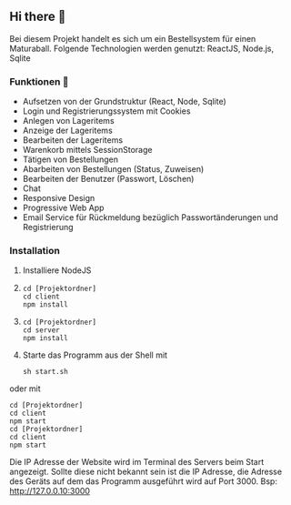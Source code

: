 ## Hi there 👋

Bei diesem Projekt handelt es sich um ein Bestellsystem für einen Maturaball.
Folgende Technologien werden genutzt: ReactJS, Node.js, Sqlite

### Funktionen 🏅

- Aufsetzen von der Grundstruktur (React, Node, Sqlite)
- Login und Registrierungssystem mit Cookies
- Anlegen von Lageritems
- Anzeige der Lageritems
- Bearbeiten der Lageritems
- Warenkorb mittels SessionStorage
- Tätigen von Bestellungen
- Abarbeiten von Bestellungen (Status, Zuweisen)
- Bearbeiten der Benutzer (Passwort, Löschen)
- Chat
- Responsive Design
- Progressive Web App
- Email Service für Rückmeldung bezüglich Passwortänderungen und Registrierung

### Installation

1) Installiere NodeJS
2)
    ```
    cd [Projektordner]
    cd client
    npm install
    ```

3)
    ```
    cd [Projektordner]
    cd server
    npm install
    ```

4) Starte das Programm aus der Shell mit
    ```
    sh start.sh
    ``` 
oder mit

```
cd [Projektordner]
cd client
npm start
cd [Projektordner]
cd client
npm start
```
    
Die IP Adresse der Website wird im Terminal des Servers beim Start angezeigt.
Sollte diese nicht bekannt sein ist die IP Adresse, die Adresse des Geräts auf dem das Programm ausgeführt wird auf Port 3000.
Bsp: http://127.0.0.10:3000
